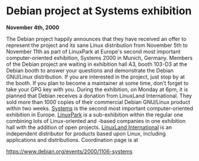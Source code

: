 
Debian project at Systems exhibition
====================================


**November 4th, 2000**


The Debian project happily announces that they have received an offer to
represent the project and its sane Linux distribution from November 5th to
November 11th as part of LinuxPark at Europe's second most important
computer-oriented exhibition, Systems 2000 in Munich, Germany.
Members of the Debian project are waiting in exhibition hall A3, booth
103-D3 at the Debian booth to answer your questions and demonstrate the
Debian GNU/Linux distribution. If you are interested in the project, just
stop by at the booth. If you plan to become a maintainer at some time, don't
forget to take your GPG key with you.
During the exhibition, on Monday at 6pm, it is planned that Debian
receives a donation from LinuxLand International. They sold more than 1000
copies of their commercial Debian GNU/Linux product within two weeks.
[Systems](http://www.systems.de/) is the second most important
computer-oriented exhibition in Europe.
[LinuxPark](http://www.linux-events.de/en) is a sub-exhibition
within the regular one combining lots of Linux-oriented and -based companies
in one exhibition hall with the addition of open projects.
[LinuxLand International](http://www.linuxland.de/) is an
independent distributor for products based upon Linux, including
applications and distributions.
Coordination page is at

<https://www.debian.org/events/2000/1106-systems>
















